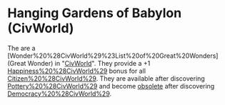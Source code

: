 # Hanging Gardens of Babylon (CivWorld)

The are a [Wonder%20%28CivWorld%29%23List%20of%20Great%20Wonders](Great Wonder) in "[CivWorld](CivWorld)". They provide a +1 [Happiness%20%28CivWorld%29](Happiness) bonus for all [Citizen%20%28CivWorld%29](citizens). They are available after discovering [Pottery%20%28CivWorld%29](Pottery) and become [obsolete](obsolete) after discovering [Democracy%20%28CivWorld%29](Democracy).